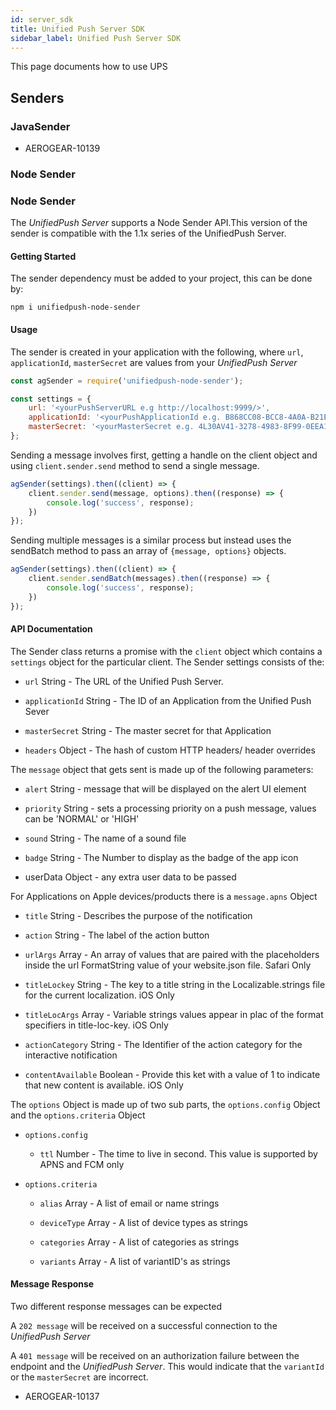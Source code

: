 ```yaml
---
id: server_sdk
title: Unified Push Server SDK
sidebar_label: Unified Push Server SDK
---
```


This page documents how to use UPS

## Senders
### JavaSender
 - AEROGEAR-10139	
### Node Sender
 ### Node Sender

The _UnifiedPush Server_ supports a Node Sender API.This version of the sender is compatible with the 1.1x series of the UnifiedPush Server. 

#### Getting Started

The sender dependency must be added to your project, this can be done by:

`npm i unifiedpush-node-sender`

#### Usage

The sender is created in your application with the following, where `url`, `applicationId`, `masterSecret` are values from your _UnifiedPush Server_

```Javascript
const agSender = require('unifiedpush-node-sender');

const settings = {
    url: '<yourPushServerURL e.g http://localhost:9999/>',
    applicationId: '<yourPushApplicationId e.g. B868CC08-BCC8-4A0A-B21E-1AC56AF0C734>',
    masterSecret: '<yourMasterSecret e.g. 4L30AV41-3278-4983-8F99-0EEA138J7O1I>'
};
```


Sending a message involves first, getting a handle on the client object and using `client.sender.send` method to send a single message. 

```Javascript
agSender(settings).then((client) => {
    client.sender.send(message, options).then((response) => {
        console.log('success', response);
    })
});
```

Sending multiple messages is a similar process but instead uses the sendBatch method
to pass an array of `{message, options}` objects.

```Javascript
agSender(settings).then((client) => {
    client.sender.sendBatch(messages).then((response) => {
        console.log('success', response);
    })
});
```

#### API Documentation

The Sender class returns a promise with the `client` object which contains a `settings` object for the particular client. The Sender settings consists of the:

- `url`  String - The URL of the Unified Push Server.

- `applicationId` String - The ID of an Application from the Unified Push Sever

- `masterSecret` String - The master secret for that Application

- `headers` Object - The hash of custom HTTP headers/ header overrides 


The `message` object that gets sent is made up of the following parameters:

- `alert` String - message that will be displayed on the alert UI element

- `priority` String - sets a processing priority on a push message, values can be 'NORMAL' or 'HIGH'

- `sound` String - The name of a sound file

- `badge` String - The Number to display as the badge of the app icon

- userData Object - any extra user data to be passed 

For Applications on Apple devices/products there is a `message.apns` Object

- `title` String - Describes the purpose of the notification

- `action` String - The label of the action button

- `urlArgs` Array - An array of values that are paired with the placeholders inside the url FormatString value of your website.json file. Safari Only

- `titleLockey` String - The key to a title string in the Localizable.strings file for the current localization. iOS Only 

- `titleLocArgs` Array - Variable strings values appear in plac of the format specifiers in title-loc-key. iOS Only

- `actionCategory` String - The Identifier of the action category for the interactive notification

- `contentAvailable` Boolean - Provide this ket with a value of 1 to indicate that new content is available. iOS Only

The `options` Object is made up of two sub parts, the `options.config` Object and the `options.criteria` Object

- `options.config` 
    
    - `ttl` Number - The time to live in second. This value is supported by APNS and FCM only 

- `options.criteria` 
    
    - `alias` Array - A list of email or name strings

    - `deviceType` Array - A list of device types as strings

    - `categories` Array - A list of categories as strings
    
    - `variants` Array - A list of variantID's as strings

#### Message Response

Two different response messages can be expected

A `202 message` will be received on a successful connection to the _UnifiedPush Server_ 

A `401 message` will be received on an authorization failure between the endpoint and the _UnifiedPush Server_. This would indicate that the `variantId` or the `masterSecret` are incorrect.


 
 - AEROGEAR-10137	
 
 